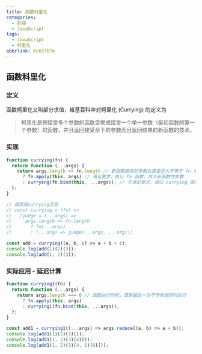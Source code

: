 ```yaml
---
title: 函数科里化
categories:
  - 前端
  - JavaScript
tags:
  - JavaScript
  - 科里化
abbrlink: 6c63367e
---
```


## 函数科里化

### 定义

函数柯里化又叫部分求值，维基百科中对柯里化 (Currying) 的定义为

> 柯里化是把接受多个参数的函数变换成接受一个单一参数（最初函数的第一个参数）的函数，并且返回接受余下的参数而且返回结果的新函数的技术。

### 实现

```js
function currying(fn) {
  return function (...args) {
    return args.length >= fn.length // 新函数接收的参数长度是否大于等于 fn 剩余参数需要接收的长度
      ? fn.apply(this, args) // 满足要求，执行 fn 函数，传入新函数的参数
      : currying(fn.bind(this, ...args)); // 不满足要求，递归 currying 函数，新的 fn 为 bind 返回的新函数（bind 绑定了 ...args 参数，未执行），新的 length 为 fn 剩余参数的长度
  };
}

// 极简版currying实现
// const currying = (fn) =>
//   (judge = (...args) =>
//     args.length >= fn.length
//       ? fn(...args)
//       : (...arg) => judge(...args, ...arg));

const add = currying((a, b, c) => a + b + c);
console.log(add(1)(2)(3));
console.log(add(1, 2)(3));
```

### 实际应用 - 延迟计算

```js
function currying1(fn) {
  return function (...args) {
    return args.length === 0 // 函数执行时机，直到最后一次不传参调用时执行
      ? fn.apply(this, args)
      : currying1(fn.bind(this, ...args));
  };
}

const add1 = currying1((...args) => args.reduce((a, b) => a + b));
console.log(add1(1)(2)(3)());
console.log(add1(1, 2)(3)(4)());
console.log(add1(1, 2)(3)(4, 5)(6)());
```
